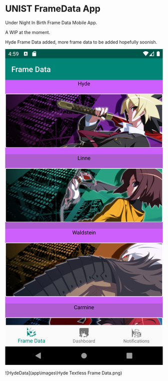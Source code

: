 # UNIST FrameData App
 Under Night In Birth Frame Data Mobile App.

 A WIP at the moment.

 Hyde Frame Data added, more frame data to be added hopefully soonish.
 
 ![Menu](app\images\Menu.png)
 
 ![HydeData](app\images\Hyde Textless Frame Data.png)